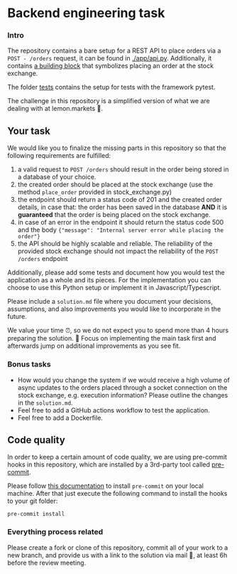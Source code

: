 # Backend engineering task

### Intro 

The repository contains a bare setup for a REST API to place orders via a `POST - /orders` request, it can be found in [./app/api.py](app/api/v1/router.py).
Additionally, it contains [a building block](app/api/stock_exchange.py) that symbolizes placing an order at the stock exchange.

The folder [tests](./tests) contains the setup for tests with the framework pytest.

The challenge in this repository is a simplified version of what we are dealing with at lemon.markets 🍋. 

## Your task

We would like you to finalize the missing parts in this repository so that the following requirements are fulfilled:
1. a valid request to `POST /orders` should result in the order being stored in a database of your choice.
2. the created order should be placed at the stock exchange (use the method `place_order` provided in stock_exchange.py)
3. the endpoint should return a status code of 201 and the created order details, in case that: the order has been saved in the database **AND** it is **guaranteed** that the order is being placed on the stock exchange.  
4. in case of an error in the endpoint it should return the status code 500 and the body `{"message": "Internal server error while placing the order"}` 
5. the API should be highly scalable and reliable. The reliability of the provided stock exchange should not impact the reliability of the `POST /orders` endpoint


Additionally, please add some tests and document how you would test the application as a whole and its pieces.
For the implementation you can choose to use this Python setup or implement it in Javascript/Typescript.

Please include a `solution.md` file where you document your decisions, assumptions, and also improvements you would like to incorporate in the future.

We value your time ⏰, so we do not expect you to spend more than 4 hours preparing the solution. 🤗 
Focus on implementing the main task first and afterwards jump on additional improvements as you see fit.

### Bonus tasks
* How would you change the system if we would receive a high volume of async updates to the orders placed through a socket connection on the stock exchange, e.g. execution information? Please outline the changes in the `solution.md`.
* Feel free to add a GitHub actions workflow to test the application.
* Feel free to add a Dockerfile.

## Code quality

In order to keep a certain amount of code quality, we are using pre-commit hooks
in this repository, which are installed by a 3rd-party tool called [pre-commit](https://pre-commit.com/).

Please follow [this documentation](https://pre-commit.com/#install) to install `pre-commit`
on your local machine. After that just execute the following command to install the hooks
to your git folder:

```shell
pre-commit install
```


###  Everything process related
Please create a fork or clone of this repository, commit all of your work to a new branch, and provide us with a link to the solution via mail 📩, at least 6h before the review meeting.
